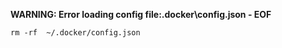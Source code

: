 **WARNING: Error loading config file:.docker\config.json - EOF**

```shell
rm -rf  ~/.docker/config.json
```

